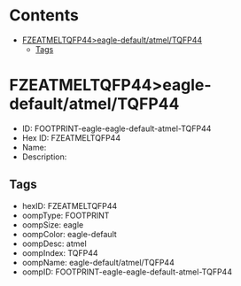 



Contents
========

* [FZEATMELTQFP44>eagle-default/atmel/TQFP44](#fzeatmeltqfp44eagle-defaultatmeltqfp44)
	* [Tags](#tags)

# FZEATMELTQFP44>eagle-default/atmel/TQFP44

- ID: FOOTPRINT-eagle-eagle-default-atmel-TQFP44
- Hex ID: FZEATMELTQFP44
- Name: 
- Description: 

## Tags

- hexID: FZEATMELTQFP44
- oompType: FOOTPRINT
- oompSize: eagle
- oompColor: eagle-default
- oompDesc: atmel
- oompIndex: TQFP44
- oompName: eagle-default/atmel/TQFP44
- oompID: FOOTPRINT-eagle-eagle-default-atmel-TQFP44
